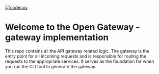 [![codecov](https://codecov.io/gh/lucdoe/open-gateway/branch/main/graph/badge.svg?token=SDFO3CX9ZN)](https://codecov.io/gh/lucdoe/open-gateway)

# Welcome to the Open Gateway - gateway implementation

This repo contains all the API gateway related logic. The gateway is the entry point for all incoming requests and is responsible for routing the requests to the appropriate services.
It serves as the foundation for when you run the CLI tool to generate the gateway.
